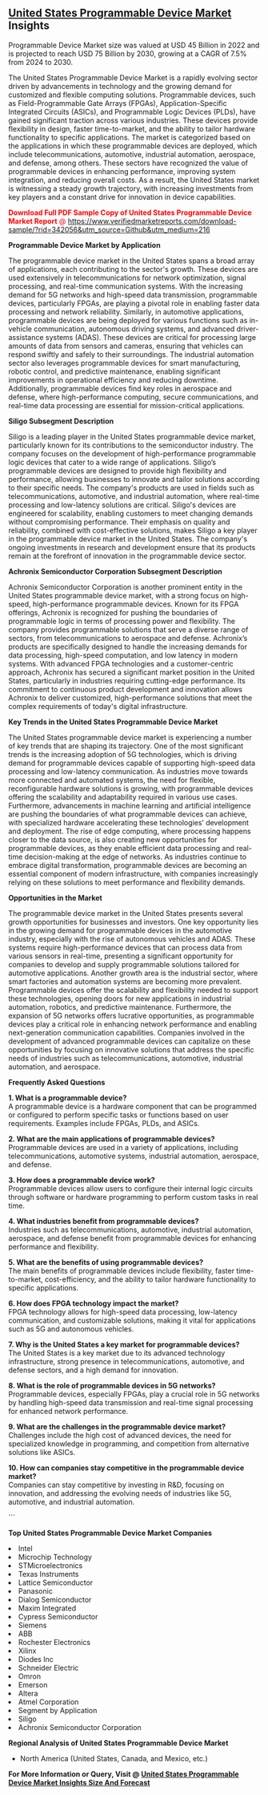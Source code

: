 <h2><a href="https://www.verifiedmarketreports.com/download-sample/?rid=342056&amp;utm_source=Github&amp;utm_medium=216" target="_blank">United States Programmable Device Market</a> Insights</h2><p>Programmable Device Market size was valued at USD 45 Billion in 2022 and is projected to reach USD 75 Billion by 2030, growing at a CAGR of 7.5% from 2024 to 2030.</p><p><p>The United States Programmable Device Market is a rapidly evolving sector driven by advancements in technology and the growing demand for customized and flexible computing solutions. Programmable devices, such as Field-Programmable Gate Arrays (FPGAs), Application-Specific Integrated Circuits (ASICs), and Programmable Logic Devices (PLDs), have gained significant traction across various industries. These devices provide flexibility in design, faster time-to-market, and the ability to tailor hardware functionality to specific applications. The market is categorized based on the applications in which these programmable devices are deployed, which include telecommunications, automotive, industrial automation, aerospace, and defense, among others. These sectors have recognized the value of programmable devices in enhancing performance, improving system integration, and reducing overall costs. As a result, the United States market is witnessing a steady growth trajectory, with increasing investments from key players and a constant drive for innovation in device capabilities. <p><span class=""><span style="color: #ff0000;"><strong>Download Full PDF Sample Copy of United States Programmable Device Market Report</strong> @ </span><a href="https://www.verifiedmarketreports.com/download-sample/?rid=342056&amp;utm_source=Github&amp;utm_medium=216" target="_blank">https://www.verifiedmarketreports.com/download-sample/?rid=342056&amp;utm_source=Github&amp;utm_medium=216</a></span></p></p><p><strong>Programmable Device Market by Application</strong></p><p>The programmable device market in the United States spans a broad array of applications, each contributing to the sector's growth. These devices are used extensively in telecommunications for network optimization, signal processing, and real-time communication systems. With the increasing demand for 5G networks and high-speed data transmission, programmable devices, particularly FPGAs, are playing a pivotal role in enabling faster data processing and network reliability. Similarly, in automotive applications, programmable devices are being deployed for various functions such as in-vehicle communication, autonomous driving systems, and advanced driver-assistance systems (ADAS). These devices are critical for processing large amounts of data from sensors and cameras, ensuring that vehicles can respond swiftly and safely to their surroundings. The industrial automation sector also leverages programmable devices for smart manufacturing, robotic control, and predictive maintenance, enabling significant improvements in operational efficiency and reducing downtime. Additionally, programmable devices find key roles in aerospace and defense, where high-performance computing, secure communications, and real-time data processing are essential for mission-critical applications.</p><p><strong>Siligo Subsegment Description</strong></p><p>Siligo is a leading player in the United States programmable device market, particularly known for its contributions to the semiconductor industry. The company focuses on the development of high-performance programmable logic devices that cater to a wide range of applications. Siligo’s programmable devices are designed to provide high flexibility and performance, allowing businesses to innovate and tailor solutions according to their specific needs. The company's products are used in fields such as telecommunications, automotive, and industrial automation, where real-time processing and low-latency solutions are critical. Siligo's devices are engineered for scalability, enabling customers to meet changing demands without compromising performance. Their emphasis on quality and reliability, combined with cost-effective solutions, makes Siligo a key player in the programmable device market in the United States. The company's ongoing investments in research and development ensure that its products remain at the forefront of innovation in the programmable device sector.</p><p><strong>Achronix Semiconductor Corporation Subsegment Description</strong></p><p>Achronix Semiconductor Corporation is another prominent entity in the United States programmable device market, with a strong focus on high-speed, high-performance programmable devices. Known for its FPGA offerings, Achronix is recognized for pushing the boundaries of programmable logic in terms of processing power and flexibility. The company provides programmable solutions that serve a diverse range of sectors, from telecommunications to aerospace and defense. Achronix’s products are specifically designed to handle the increasing demands for data processing, high-speed computation, and low latency in modern systems. With advanced FPGA technologies and a customer-centric approach, Achronix has secured a significant market position in the United States, particularly in industries requiring cutting-edge performance. Its commitment to continuous product development and innovation allows Achronix to deliver customized, high-performance solutions that meet the complex requirements of today's digital infrastructure.</p><p><strong>Key Trends in the United States Programmable Device Market</strong></p><p>The United States programmable device market is experiencing a number of key trends that are shaping its trajectory. One of the most significant trends is the increasing adoption of 5G technologies, which is driving demand for programmable devices capable of supporting high-speed data processing and low-latency communication. As industries move towards more connected and automated systems, the need for flexible, reconfigurable hardware solutions is growing, with programmable devices offering the scalability and adaptability required in various use cases. Furthermore, advancements in machine learning and artificial intelligence are pushing the boundaries of what programmable devices can achieve, with specialized hardware accelerating these technologies’ development and deployment. The rise of edge computing, where processing happens closer to the data source, is also creating new opportunities for programmable devices, as they enable efficient data processing and real-time decision-making at the edge of networks. As industries continue to embrace digital transformation, programmable devices are becoming an essential component of modern infrastructure, with companies increasingly relying on these solutions to meet performance and flexibility demands.</p><p><strong>Opportunities in the Market</strong></p><p>The programmable device market in the United States presents several growth opportunities for businesses and investors. One key opportunity lies in the growing demand for programmable devices in the automotive industry, especially with the rise of autonomous vehicles and ADAS. These systems require high-performance devices that can process data from various sensors in real-time, presenting a significant opportunity for companies to develop and supply programmable solutions tailored for automotive applications. Another growth area is the industrial sector, where smart factories and automation systems are becoming more prevalent. Programmable devices offer the scalability and flexibility needed to support these technologies, opening doors for new applications in industrial automation, robotics, and predictive maintenance. Furthermore, the expansion of 5G networks offers lucrative opportunities, as programmable devices play a critical role in enhancing network performance and enabling next-generation communication capabilities. Companies involved in the development of advanced programmable devices can capitalize on these opportunities by focusing on innovative solutions that address the specific needs of industries such as telecommunications, automotive, industrial automation, and aerospace.</p><p><strong>Frequently Asked Questions</strong></p><p><strong>1. What is a programmable device?</strong><br>A programmable device is a hardware component that can be programmed or configured to perform specific tasks or functions based on user requirements. Examples include FPGAs, PLDs, and ASICs.</p><p><strong>2. What are the main applications of programmable devices?</strong><br>Programmable devices are used in a variety of applications, including telecommunications, automotive systems, industrial automation, aerospace, and defense.</p><p><strong>3. How does a programmable device work?</strong><br>Programmable devices allow users to configure their internal logic circuits through software or hardware programming to perform custom tasks in real time.</p><p><strong>4. What industries benefit from programmable devices?</strong><br>Industries such as telecommunications, automotive, industrial automation, aerospace, and defense benefit from programmable devices for enhancing performance and flexibility.</p><p><strong>5. What are the benefits of using programmable devices?</strong><br>The main benefits of programmable devices include flexibility, faster time-to-market, cost-efficiency, and the ability to tailor hardware functionality to specific applications.</p><p><strong>6. How does FPGA technology impact the market?</strong><br>FPGA technology allows for high-speed data processing, low-latency communication, and customizable solutions, making it vital for applications such as 5G and autonomous vehicles.</p><p><strong>7. Why is the United States a key market for programmable devices?</strong><br>The United States is a key market due to its advanced technology infrastructure, strong presence in telecommunications, automotive, and defense sectors, and a high demand for innovation.</p><p><strong>8. What is the role of programmable devices in 5G networks?</strong><br>Programmable devices, especially FPGAs, play a crucial role in 5G networks by handling high-speed data transmission and real-time signal processing for enhanced network performance.</p><p><strong>9. What are the challenges in the programmable device market?</strong><br>Challenges include the high cost of advanced devices, the need for specialized knowledge in programming, and competition from alternative solutions like ASICs.</p><p><strong>10. How can companies stay competitive in the programmable device market?</strong><br>Companies can stay competitive by investing in R&D, focusing on innovation, and addressing the evolving needs of industries like 5G, automotive, and industrial automation.</p>```</p><p><strong>Top United States Programmable Device Market Companies</strong></p><div data-test-id=""><p><li>Intel</li><li> Microchip Technology</li><li> STMicroelectronics</li><li> Texas Instruments</li><li> Lattice Semiconductor</li><li> Panasonic</li><li> Dialog Semiconductor</li><li> Maxim Integrated</li><li> Cypress Semiconductor</li><li> Siemens</li><li> ABB</li><li> Rochester Electronics</li><li> Xilinx</li><li> Diodes Inc</li><li> Schneider Electric</li><li> Omron</li><li> Emerson</li><li> Altera</li><li> Atmel Corporation</li><li> Segment by Application</li><li> Siligo</li><li> Achronix Semiconductor Corporation</li></p><div><strong>Regional Analysis of&nbsp;United States Programmable Device Market</strong></div><ul><li dir="ltr"><p dir="ltr">North America&nbsp;(United States, Canada, and Mexico, etc.)</p></li></ul><p><strong>For More Information or Query, Visit @&nbsp;</strong><strong><a href="https://www.verifiedmarketreports.com/product/programmable-device-market/?utm_source=Github&amp;utm_medium=216" target="_blank">United States Programmable Device Market Insights Size And Forecast</a></strong></p></div>
